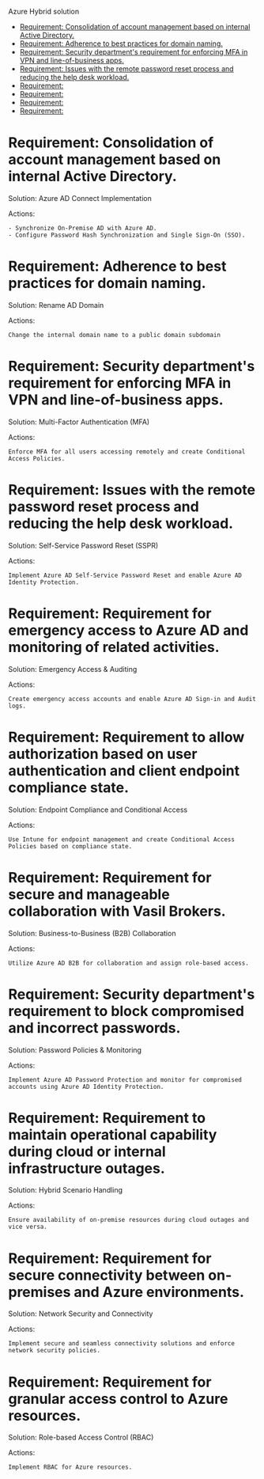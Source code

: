 Azure Hybrid solution


<!-- TOC -->
* [Requirement: Consolidation of account management based on internal Active Directory.](#requirement-consolidation-of-account-management-based-on-internal-active-directory)
* [Requirement: Adherence to best practices for domain naming.](#requirement-adherence-to-best-practices-for-domain-naming)
* [Requirement: Security department's requirement for enforcing MFA in VPN and line-of-business apps.](#requirement-security-departments-requirement-for-enforcing-mfa-in-vpn-and-line-of-business-apps)
* [Requirement: Issues with the remote password reset process and reducing the help desk workload.](#requirement-issues-with-the-remote-password-reset-process-and-reducing-the-help-desk-workload)
* [Requirement:](#requirement)
* [Requirement:](#requirement-1)
* [Requirement:](#requirement-2)
* [Requirement:](#requirement-3)
<!-- TOC -->


# Requirement: Consolidation of account management based on internal Active Directory.

Solution: Azure AD Connect Implementation

Actions:

    - Synchronize On-Premise AD with Azure AD.
    - Configure Password Hash Synchronization and Single Sign-On (SSO).


# Requirement: Adherence to best practices for domain naming.

Solution: Rename AD Domain

Actions:
    
    Change the internal domain name to a public domain subdomain


# Requirement: Security department's requirement for enforcing MFA in VPN and line-of-business apps.

Solution: Multi-Factor Authentication (MFA)

Actions:

    Enforce MFA for all users accessing remotely and create Conditional Access Policies.


# Requirement: Issues with the remote password reset process and reducing the help desk workload.

Solution:  Self-Service Password Reset (SSPR)

Actions:

    Implement Azure AD Self-Service Password Reset and enable Azure AD Identity Protection.


# Requirement: Requirement for emergency access to Azure AD and monitoring of related activities.

Solution: Emergency Access & Auditing

Actions:

    Create emergency access accounts and enable Azure AD Sign-in and Audit logs.


# Requirement: Requirement to allow authorization based on user authentication and client endpoint compliance state.

Solution: Endpoint Compliance and Conditional Access

Actions:

    Use Intune for endpoint management and create Conditional Access Policies based on compliance state.


# Requirement: Requirement for secure and manageable collaboration with Vasil Brokers.

Solution: Business-to-Business (B2B) Collaboration

Actions:

    Utilize Azure AD B2B for collaboration and assign role-based access.

# Requirement: Security department's requirement to block compromised and incorrect passwords.

Solution: Password Policies & Monitoring

Actions:

    Implement Azure AD Password Protection and monitor for compromised accounts using Azure AD Identity Protection.

# Requirement: Requirement to maintain operational capability during cloud or internal infrastructure outages.

Solution: Hybrid Scenario Handling
 
Actions:

    Ensure availability of on-premise resources during cloud outages and vice versa.


# Requirement: Requirement for secure connectivity between on-premises and Azure environments.

Solution: Network Security and Connectivity

Actions:

    Implement secure and seamless connectivity solutions and enforce network security policies.


# Requirement: Requirement for granular access control to Azure resources.

Solution: Role-based Access Control (RBAC)

Actions:

    Implement RBAC for Azure resources.




